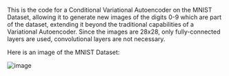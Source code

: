 This is the code for a Conditional Variational Autoencoder on the MNIST Dataset, allowing it to generate new images of the digits 0-9 which are part of the dataset, extending it beyond the traditional capabilities of a Variational Autoencoder.
Since the images are 28x28, only fully-connected layers are used, convolutional layers are not necessary.

Here is an image of the MNIST Dataset: 

![image](https://user-images.githubusercontent.com/99061771/229417177-6dabe907-85a4-4284-9bd9-39a4c2f85fbe.png)
